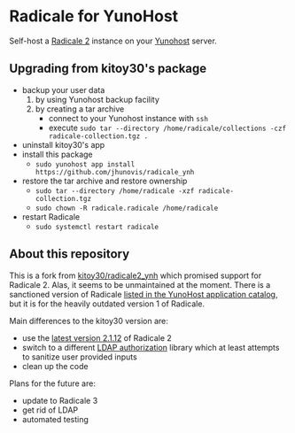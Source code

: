 # Radicale for YunoHost
Self-host a [Radicale 2](http://radicale.org/) instance on your [Yunohost](https://yunohost.org/#/) server.

## Upgrading from kitoy30's package
- backup your user data
  1. by using Yunohost backup facility
  2. by creating a tar archive 
     - connect to your Yunohost instance with `ssh`
     - execute `sudo tar --directory /home/radicale/collections -czf radicale-collection.tgz .` 
- uninstall kitoy30's app
- install this package
  - `sudo yunohost app install https://github.com/jhunovis/radicale_ynh`
- restore the tar archive and restore ownership
  - `sudo tar --directory /home/radicale -xzf radicale-collection.tgz`
  - `sudo chown -R radicale.radicale /home/radicale`
- restart Radicale
  - `sudo systemctl restart radicale`  

## About this repository
This is a fork from [kitoy30/radicale2_ynh](https://github.com/kitoy30/radicale2_ynh) which promised support for Radicale 2.
Alas, it seems to be unmaintained at the moment. There is a sanctioned version of Radicale [listed in the YunoHost
application catalog](https://github.com/YunoHost-Apps/radicale_ynh), but it is for the heavily outdated version 1
of Radicale.  

Main differences to the kitoy30 version are:
- use the [latest version 2.1.12](https://github.com/Kozea/Radicale/blob/2.1.x/NEWS.md) of Radicale 2
- switch to a different [LDAP authorization](https://github.com/marcoh00/radicale-auth-ldap) library
  which at least attempts to sanitize user provided inputs
- clean up the code

Plans for the future are:
- update to Radicale 3
- get rid of LDAP
- automated testing  
